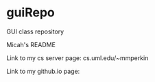 # guiRepo
GUI class repository

Micah's README

Link to my cs server page: cs.uml.edu/~mmperkin

Link to my github.io page: 
